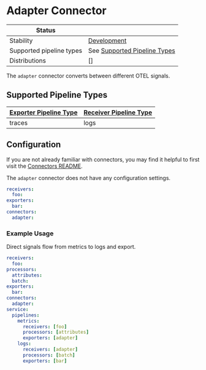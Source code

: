# Adapter Connector

| Status                   |                                                           |
| ------------------------ | --------------------------------------------------------- |
| Stability                | [Development]                                             |
| Supported pipeline types | See [Supported Pipeline Types](#supported-pipeline-types) |
| Distributions            | []                                                        |

The `adapter` connector converts between different OTEL signals.

## Supported Pipeline Types

| [Exporter Pipeline Type] | [Receiver Pipeline Type] |
| ------------------------ | ------------------------ |
| traces                   | logs                     |

## Configuration

If you are not already familiar with connectors, you may find it helpful to
first visit the [Connectors README].

The `adapter` connector does not have any configuration settings.

```yaml
receivers:
  foo:
exporters:
  bar:
connectors:
  adapter:
```

### Example Usage

Direct signals flow from metrics to logs and export.

```yaml
receivers:
  foo:
processors:
  attributes:
  batch:
exporters:
  bar:
connectors:
  adapter:
service:
  pipelines:
    metrics:
      receivers: [foo]
      processors: [attributes]
      exporters: [adapter]
    logs:
      receivers: [adapter]
      processors: [batch]
      exporters: [bar]
```

[Development]:
  https://github.com/open-telemetry/opentelemetry-collector#development
[Connectors README]:
  https://github.com/open-telemetry/opentelemetry-collector/blob/main/connector/README.md
[Exporter Pipeline Type]:
  https://github.com/open-telemetry/opentelemetry-collector/blob/main/connector/README.md#exporter-pipeline-type
[Receiver Pipeline Type]:
  https://github.com/open-telemetry/opentelemetry-collector/blob/main/connector/README.md#receiver-pipeline-type
